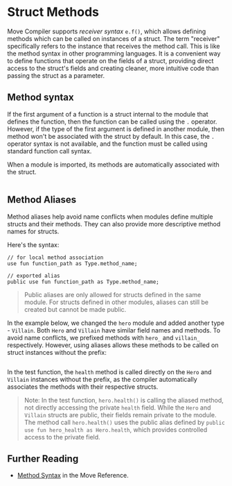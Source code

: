 # Struct Methods

Move Compiler supports _receiver syntax_ `e.f()`, which allows defining methods which can be called
on instances of a struct. The term "receiver" specifically refers to the instance that receives the
method call. This is like the method syntax in other programming languages. It is a convenient way
to define functions that operate on the fields of a struct, providing direct access to the struct's
fields and creating cleaner, more intuitive code than passing the struct as a parameter.

## Method syntax

If the first argument of a function is a struct internal to the module that defines the function,
then the function can be called using the `.` operator. However, if the type of the first argument
is defined in another module, then method won't be associated with the struct by default. In this
case, the `.` operator syntax is not available, and the function must be called using standard
function call syntax.

When a module is imported, its methods are automatically associated with the struct.

```move file=packages/samples/sources/move-basics/struct-methods.move anchor=hero

```

## Method Aliases

Method aliases help avoid name conflicts when modules define multiple structs and their methods.
They can also provide more descriptive method names for structs.

Here's the syntax:

```move
// for local method association
use fun function_path as Type.method_name;

// exported alias
public use fun function_path as Type.method_name;
```

> Public aliases are only allowed for structs defined in the same module. For structs defined in
> other modules, aliases can still be created but cannot be made public.

In the example below, we changed the `hero` module and added another type - `Villain`. Both `Hero`
and `Villain` have similar field names and methods. To avoid name conflicts, we prefixed methods
with `hero_` and `villain_` respectively. However, using aliases allows these methods to be called
on struct instances without the prefix:

```move file=packages/samples/sources/move-basics/struct-methods-2.move anchor=hero_and_villain

```

In the test function, the `health` method is called directly on the `Hero` and `Villain` instances
without the prefix, as the compiler automatically associates the methods with their respective
structs.

> Note: In the test function, `hero.health()` is calling the aliased method, not directly accessing
> the private `health` field. While the `Hero` and `Villain` structs are public, their fields remain
> private to the module. The method call `hero.health()` uses the public alias defined by
> `public use fun hero_health as Hero.health`, which provides controlled access to the private
> field.

<!-- ## Aliasing an external module's method

It is also possible to associate a function defined in another module with a struct from the current
module. Following the same approach, we can create an alias for the method defined in another
module. Let's use the `bcs::to_bytes` method from the [Standard Library](./standard-library.md) and
associate it with the `Hero` struct. It will allow serializing the `Hero` struct to a vector of
bytes.

```move file=packages/samples/sources/move-basics/struct-methods-3.move anchor=hero_to_bytes
``` -->

## Further Reading

- [Method Syntax](./../../reference/method-syntax) in the Move Reference.
